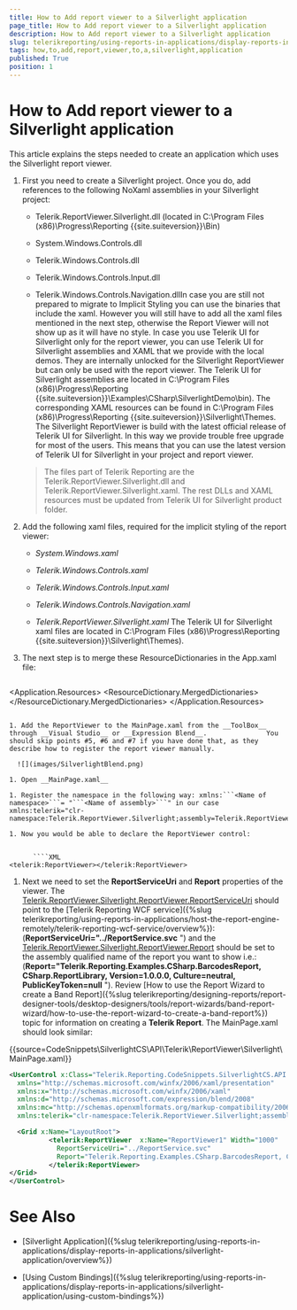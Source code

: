```yaml
---
title: How to Add report viewer to a Silverlight application
page_title: How to Add report viewer to a Silverlight application 
description: How to Add report viewer to a Silverlight application
slug: telerikreporting/using-reports-in-applications/display-reports-in-applications/silverlight-application/how-to-add-report-viewer-to-a-silverlight-application
tags: how,to,add,report,viewer,to,a,silverlight,application
published: True
position: 1
---
```


# How to Add report viewer to a Silverlight application



This article explains the steps needed to create an application which uses the Silverlight report viewer.       


1. First you need to create a Silverlight project. Once you do, add references to the following NoXaml assemblies in your Silverlight project:             

   + Telerik.ReportViewer.Silverlight.dll  (located in C:\Program Files (x86)\Progress\Reporting {{site.suiteversion}}\Bin)                 

   + System.Windows.Controls.dll

   + Telerik.Windows.Controls.dll

   + Telerik.Windows.Controls.Input.dll

   + Telerik.Windows.Controls.Navigation.dllIn case you are still not prepared to migrate to Implicit Styling you can use the binaries that include the xaml.               However you will still have to add all the xaml files mentioned in the next step, otherwise the Report Viewer will not show up as it will have no style.             In case you use Telerik UI for Silverlight only for the report viewer, you can use Telerik UI for Silverlight assemblies and XAML that we provide with the local demos.              They are internally unlocked for the Silverlight ReportViewer but can only be used with the report viewer. The Telerik UI for Silverlight assemblies are located in              C:\Program Files (x86)\Progress\Reporting {{site.suiteversion}}\Examples\CSharp\SilverlightDemo\bin).              The corresponding XAML resources can be found in C:\Program Files (x86)\Progress\Reporting {{site.suiteversion}}\Silverlight\Themes.             The Silverlight ReportViewer is build with the latest official release of Telerik UI for Silverlight.               In this way we provide trouble free upgrade for most of the users.               This means that you can use the latest version of Telerik UI for Silverlight in your project and report viewer.             

   >The files part of Telerik Reporting are the Telerik.ReportViewer.Silverlight.dll and Telerik.ReportViewer.Silverlight.xaml.                 The rest DLLs and XAML resources must be updated from Telerik UI for Silverlight product folder.               

1. Add the following xaml files, required for the implicit styling of the report viewer:             

   + *System.Windows.xaml* 

   + *Telerik.Windows.Controls.xaml* 

   + *Telerik.Windows.Controls.Input.xaml* 

   + *Telerik.Windows.Controls.Navigation.xaml* 

   + *Telerik.ReportViewer.Silverlight.xaml* The Telerik UI for Silverlight xaml files are located in               C:\Program Files (x86)\Progress\Reporting {{site.suiteversion}}\Silverlight\Themes).             

1. The next step is to merge these ResourceDictionaries in the App.xaml file:

    
      ````XML
<Application x:Class="SilverlightApplication1.App"
        xmlns="http://schemas.microsoft.com/winfx/2006/xaml/presentation"
        xmlns:x="http://schemas.microsoft.com/winfx/2006/xaml"
        >
 <Application.Resources>
   <ResourceDictionary>
     <ResourceDictionary.MergedDictionaries>
       <ResourceDictionary Source="/SilverlightApplication1;component/Themes/System.Windows.xaml"/>
       <ResourceDictionary Source="/SilverlightApplication1;component/Themes/Telerik.Windows.Controls.xaml"/>
       <ResourceDictionary Source="/SilverlightApplication1;component/Themes/Telerik.Windows.Controls.Input.xaml"/>
       <ResourceDictionary Source="/SilverlightApplication1;component/Themes/Telerik.Windows.Controls.Navigation.xaml"/>
       <ResourceDictionary Source="/SilverlightApplication1;component/Themes/Telerik.ReportViewer.Silverlight.xaml"/>
     </ResourceDictionary.MergedDictionaries>
   </ResourceDictionary>
 </Application.Resources>
</Application>
````

1. Add the ReportViewer to the MainPage.xaml from the __ToolBox__             through __Visual Studio__ or __Expression Blend__.               You should skip points #5, #6 and #7 if you have done that, as they describe how to register the report viewer manually.               

  ![](images/SilverlightBlend.png)

1. Open __MainPage.xaml__ 

1. Register the namespace in the following way: xmlns:```<Name of               namespace>```= "```<Name of assembly>```" in our case               xmlns:telerik="clr-namespace:Telerik.ReportViewer.Silverlight;assembly=Telerik.ReportViewer.Silverlight"             

1. Now you would be able to declare the ReportViewer control:             

    
      ````XML
<telerik:ReportViewer></telerik:ReportViewer>
````

1. Next we need to set the __ReportServiceUri__             and __Report__ properties of the viewer.               The  [Telerik.ReportViewer.Silverlight.ReportViewer.ReportServiceUri](/reporting/api/Telerik.ReportViewer.Silverlight.ReportViewer#Telerik_ReportViewer_Silverlight_ReportViewer_ReportServiceUri)                should point to the [Telerik Reporting WCF service]({%slug telerikreporting/using-reports-in-applications/host-the-report-engine-remotely/telerik-reporting-wcf-service/overview%}):(__ReportServiceUri="../ReportService.svc__ ")               and the                [Telerik.ReportViewer.Silverlight.ReportViewer.Report](/reporting/api/Telerik.ReportViewer.Silverlight.ReportViewer#Telerik_ReportViewer_Silverlight_ReportViewer_Report)                should be set to the assembly qualified name of the report you want to show i.e.:(__Report="Telerik.Reporting.Examples.CSharp.BarcodesReport, CSharp.ReportLibrary, Version=1.0.0.0, Culture=neutral, PublicKeyToken=null__ ").               Review [How to use the Report Wizard to create a Band Report]({%slug telerikreporting/designing-reports/report-designer-tools/desktop-designers/tools/report-wizards/band-report-wizard/how-to-use-the-report-wizard-to-create-a-band-report%}) topic for information on creating a __Telerik Report__.               The MainPage.xaml should look similar:             

{{source=CodeSnippets\SilverlightCS\API\Telerik\ReportViewer\Silverlight\MainPage.xaml}}
  ````XML
<UserControl x:Class="Telerik.Reporting.CodeSnippets.SilverlightCS.API.MainPage"
    xmlns="http://schemas.microsoft.com/winfx/2006/xaml/presentation"
    xmlns:x="http://schemas.microsoft.com/winfx/2006/xaml"
    xmlns:d="http://schemas.microsoft.com/expression/blend/2008"
    xmlns:mc="http://schemas.openxmlformats.org/markup-compatibility/2006"
    xmlns:telerik="clr-namespace:Telerik.ReportViewer.Silverlight;assembly=Telerik.ReportViewer.Silverlight">

    <Grid x:Name="LayoutRoot">
            <telerik:ReportViewer  x:Name="ReportViewer1" Width="1000"
              ReportServiceUri="../ReportService.svc"
              Report="Telerik.Reporting.Examples.CSharp.BarcodesReport, CSharp.ReportLibrary, Version=1.0.0.0, Culture=neutral, PublicKeyToken=null">
            </telerik:ReportViewer>
  </Grid>
</UserControl>
````


# See Also


 

* [Silverlight Application]({%slug telerikreporting/using-reports-in-applications/display-reports-in-applications/silverlight-application/overview%})

 

* [Using Custom Bindings]({%slug telerikreporting/using-reports-in-applications/display-reports-in-applications/silverlight-application/using-custom-bindings%})

